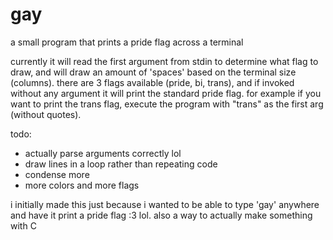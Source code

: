 # gay
a small program that prints a pride flag across a terminal

currently it will read the first argument from stdin to determine what flag to draw, and will draw an amount of 'spaces' based on the terminal size (columns). there are 3 flags available (pride, bi, trans), and if invoked without any argument it will print the standard pride flag. for example if you want to print the trans flag, execute the program with "trans" as the first arg (without quotes).

todo:
  - actually parse arguments correctly lol
  - draw lines in a loop rather than repeating code
  - condense more
  - more colors and more flags

i initially made this just because i wanted to be able to type 'gay' anywhere and have it print a pride flag :3 lol. also a way to actually make something with C
